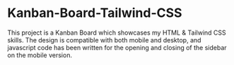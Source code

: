 # Kanban-Board-Tailwind-CSS

This project is a Kanban Board which showcases my HTML & Tailwind CSS skills. 
The design is compatible with both mobile and desktop, and javascript code 
has been written for the opening and closing of the sidebar on the mobile version.
